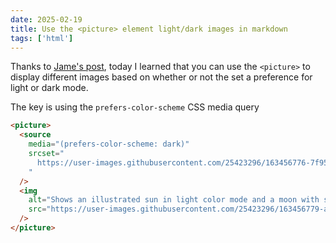 ```yaml
---
date: 2025-02-19
title: Use the <picture> element light/dark images in markdown
tags: ['html']
---
```


Thanks to [Jame's post](https://jamesg.blog/2025/02/17/images-light-dark-css), today I learned that you can use the `<picture>` to display different images based on whether or not the set a preference for light or dark mode.

The key is using the `prefers-color-scheme` CSS media query

```html
<picture>
  <source
    media="(prefers-color-scheme: dark)"
    srcset="
      https://user-images.githubusercontent.com/25423296/163456776-7f95b81a-f1ed-45f7-b7ab-8fa810d529fa.png
    "
  />
  <img
    alt="Shows an illustrated sun in light color mode and a moon with stars in dark color mode."
    src="https://user-images.githubusercontent.com/25423296/163456779-a8556205-d0a5-45e2-ac17-42d089e3c3f8.png"
  />
</picture>
```
